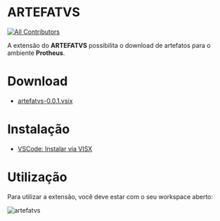 # ARTEFATVS

<!-- prettier-ignore-start -->
<!-- markdownlint-disable -->
<!-- ALL-CONTRIBUTORS-BADGE:START - Do not remove or modify this section -->
[![All Contributors](https://img.shields.io/badge/all_contributors-1-orange.svg)](#contributors-)
<!-- ALL-CONTRIBUTORS-BADGE:END -->
<!-- markdownlint-enabled -->
<!-- prettier-ignore-end -->

A extensão do **ARTEFATVS** possibilita o download de artefatos para o ambiente **Protheus**.

# Download
- [artefatvs-0.0.1.vsix](https://github.com/melkzsiqueira/artefatvs/releases/download/v0.0.1/artefatvs-0.0.1.vsix)

# Instalação
- [VSCode: Instalar via VISX](https://github.com/melkzsiqueira/artefatvs/wiki/Instala%C3%A7%C3%A3o)

# Utilização
Para utilizar a extensão, você deve estar com o seu workspace aberto:

![artefatvs](https://github.com/melkzsiqueira/artefatvs/assets/18331586/cc00d0d1-d212-42e3-a6c6-281d5dd8ab44)

<!-- markdownlint-restore -->
<!-- prettier-ignore-end -->

<!-- ALL-CONTRIBUTORS-LIST:END -->
